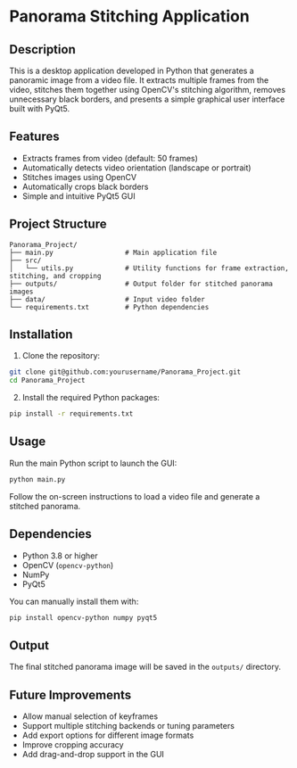 # Panorama Stitching Application

## Description

This is a desktop application developed in Python that generates a panoramic image from a video file. It extracts multiple frames from the video, stitches them together using OpenCV's stitching algorithm, removes unnecessary black borders, and presents a simple graphical user interface built with PyQt5.

## Features

- Extracts frames from video (default: 50 frames)
- Automatically detects video orientation (landscape or portrait)
- Stitches images using OpenCV
- Automatically crops black borders
- Simple and intuitive PyQt5 GUI

## Project Structure

```
Panorama_Project/
├── main.py                  # Main application file
├── src/
│   └── utils.py             # Utility functions for frame extraction, stitching, and cropping
├── outputs/                 # Output folder for stitched panorama images
├── data/                    # Input video folder
└── requirements.txt         # Python dependencies
```

## Installation

1. Clone the repository:

```bash
git clone git@github.com:yourusername/Panorama_Project.git
cd Panorama_Project
```

2. Install the required Python packages:

```bash
pip install -r requirements.txt
```

## Usage

Run the main Python script to launch the GUI:

```bash
python main.py
```

Follow the on-screen instructions to load a video file and generate a stitched panorama.

## Dependencies

- Python 3.8 or higher
- OpenCV (`opencv-python`)
- NumPy
- PyQt5

You can manually install them with:

```bash
pip install opencv-python numpy pyqt5
```

## Output

The final stitched panorama image will be saved in the `outputs/` directory.

## Future Improvements

- Allow manual selection of keyframes
- Support multiple stitching backends or tuning parameters
- Add export options for different image formats
- Improve cropping accuracy
- Add drag-and-drop support in the GUI

